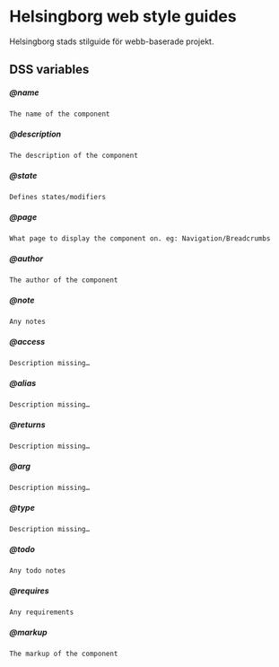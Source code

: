 Helsingborg web style guides
============================

Helsingborg stads stilguide för webb-baserade projekt. 

DSS variables
-------------

##### @name
    The name of the component

##### @description
    The description of the component

##### @state
    Defines states/modifiers

##### @page
    What page to display the component on. eg: Navigation/Breadcrumbs

##### @author
    The author of the component

##### @note
    Any notes

##### @access
    Description missing…

##### @alias
    Description missing…

##### @returns
    Description missing…

##### @arg
    Description missing…

##### @type
    Description missing…

##### @todo
    Any todo notes

##### @requires
    Any requirements

##### @markup
    The markup of the component
